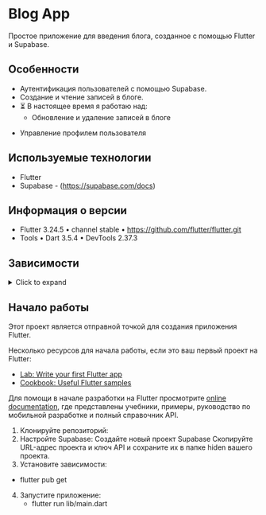 # Blog App
Простое приложение для введения блога, созданное с помощью Flutter и Supabase.

## Особенности
* Аутентификация пользователей с помощью Supabase.
* Создание и чтение записей в блоге.
* ⏳ В настоящее время я работаю над:
   - Обновление и удаление записей в блоге
 - Управление профилем пользователя
  
## Используемые технологии
* Flutter
* Supabase - (https://supabase.com/docs)

## Информация о версии 
* Flutter 3.24.5 • channel stable • https://github.com/flutter/flutter.git
* Tools • Dart 3.5.4 • DevTools 2.37.3
  
## Зависимости
<details>
     <summary> Click to expand </summary>
     
* [cupertino_icons](https://pub.dev/packages/cupertino_icons)
* [fpdart](https://pub.dev/packages/fpdart)
* [supabase_flutter](https://pub.dev/packages/supabase_flutter)
* [flutter_bloc](https://pub.dev/packages/flutter_bloc)
* [get_it](https://pub.dev/packages/get_it)
* [logger](https://pub.dev/packages/logger)
* [dotted_border](https://pub.dev/packages/dotted_border)
* [image_picker](https://pub.dev/packages/image_picker)
* [uuid](https://pub.dev/packages/uuid)
* [intl](https://pub.dev/packages/intl)
* [internet_connection_checker_plus](https://pub.dev/packages/internet_connection_checker_plus)
* [hive](https://pub.dev/packages/hive)
* [isar_flutter_libs](https://pub.dev/packages/isar_flutter_libs)
* [path_provider](https://pub.dev/packages/path_provider)
  </details>

## Начало работы

Этот проект является отправной точкой для создания приложения Flutter.

Несколько ресурсов для начала работы, если это ваш первый проект на Flutter:

- [Lab: Write your first Flutter app](https://docs.flutter.dev/get-started/codelab)
- [Cookbook: Useful Flutter samples](https://docs.flutter.dev/cookbook)

Для помощи в начале разработки на Flutter просмотрите
[online documentation](https://docs.flutter.dev/), где представлены учебники,
примеры, руководство по мобильной разработке и полный справочник API.

1. Клонируйте репозиторий:
2. Настройте Supabase:
Создайте новый проект Supabase
Скопируйте URL-адрес проекта и ключ API и сохраните их в папке hiden вашего проекта.
3. Установите зависимости:
 - flutter pub get
4. Запустите приложение:
   - flutter run lib/main.dart
